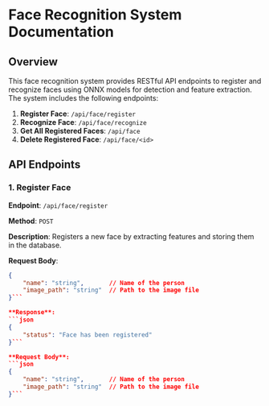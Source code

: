 # Face Recognition System Documentation

## Overview

This face recognition system provides RESTful API endpoints to register and recognize faces using ONNX models for detection and feature extraction. The system includes the following endpoints:

1. **Register Face**: `/api/face/register`
2. **Recognize Face**: `/api/face/recognize`
3. **Get All Registered Faces**: `/api/face`
4. **Delete Registered Face**: `/api/face/<id>`

## API Endpoints

### 1. Register Face

**Endpoint**: `/api/face/register`

**Method**: `POST`

**Description**: Registers a new face by extracting features and storing them in the database.

**Request Body**:
```json
{
    "name": "string",       // Name of the person
    "image_path": "string"  // Path to the image file
}```

**Response**:
```json
{
    "status": "Face has been registered"
}```

**Request Body**:
```json
{
    "name": "string",       // Name of the person
    "image_path": "string"  // Path to the image file
}```
